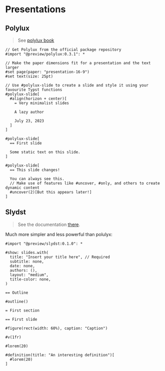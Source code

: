 # Presentations
## Polylux

> See [polylux book](https://polylux.dev/book/)

```typ
// Get Polylux from the official package repository
#import "@preview/polylux:0.3.1": *

// Make the paper dimensions fit for a presentation and the text larger
#set page(paper: "presentation-16-9")
#set text(size: 25pt)

// Use #polylux-slide to create a slide and style it using your favourite Typst functions
#polylux-slide[
  #align(horizon + center)[
    = Very minimalist slides

    A lazy author

    July 23, 2023
  ]
]

#polylux-slide[
  == First slide

  Some static text on this slide.
]

#polylux-slide[
  == This slide changes!

  You can always see this.
  // Make use of features like #uncover, #only, and others to create dynamic content
  #uncover(2)[But this appears later!]
]
```

## Slydst
> See the documentation [there](https://github.com/glambrechts/slydst?ysclid=lr2gszrkck541184604).

Much more simpler and less powerful than polulyx:

```typ
#import "@preview/slydst:0.1.0": *

#show: slides.with(
  title: "Insert your title here", // Required
  subtitle: none,
  date: none,
  authors: (),
  layout: "medium",
  title-color: none,
)

== Outline

#outline()

= First section

== First slide

#figure(rect(width: 60%), caption: "Caption")

#v(1fr)

#lorem(20)

#definition(title: "An interesting definition")[
  #lorem(20)
]
```